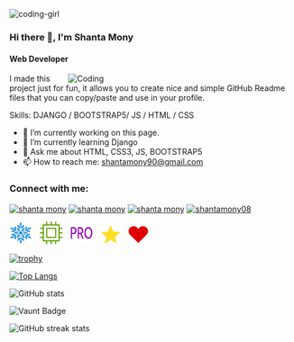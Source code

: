 ![coding-girl](https://github.com/user-attachments/assets/2c04d985-afeb-412f-82a2-cd5e5ad68b14)
### Hi there 👋, I'm Shanta Mony
#### Web Developer 
<img align = "right" alt= "Coding" width="400" src="https://pbs.twimg.com/media/GUeiaSOa8AUM1eo?format=jpg&name=4096x4096">

I made this project just for fun, it allows you to create nice and simple GitHub Readme files that you can copy/paste and use in your profile.

Skills: DJANGO / BOOTSTRAP5/ JS / HTML / CSS

- 🔭 I’m currently working on this page. 
- 🌱 I’m currently learning Django 
- 💬 Ask me about HTML, CSS3, JS, BOOTSTRAP5 
- 📫 How to reach me: shantamony90@gmail.com 


<h3 align="left">Connect with me:</h3>
<p align="left">
<a href="https://twitter.com/shanta mony" target="blank"><img align="center" src="https://raw.githubusercontent.com/rahuldkjain/github-profile-readme-generator/master/src/images/icons/Social/twitter.svg" alt="shanta mony" height="30" width="40" /></a>
<a href="https://linkedin.com/in/shanta mony" target="blank"><img align="center" src="https://raw.githubusercontent.com/rahuldkjain/github-profile-readme-generator/master/src/images/icons/Social/linked-in-alt.svg" alt="shanta mony" height="30" width="40" /></a>
<a href="https://fb.com/shanta mony" target="blank"><img align="center" src="https://raw.githubusercontent.com/rahuldkjain/github-profile-readme-generator/master/src/images/icons/Social/facebook.svg" alt="shanta mony" height="30" width="40" /></a>
<a href="https://instagram.com/shantamony08" target="blank"><img align="center" src="https://raw.githubusercontent.com/rahuldkjain/github-profile-readme-generator/master/src/images/icons/Social/instagram.svg" alt="shantamony08" height="30" width="40" /></a>
</p>
<a href='https://archiveprogram.github.com/'><img src='https://raw.githubusercontent.com/acervenky/animated-github-badges/master/assets/acbadge.gif' width='40' height='40'></a> <a href='https://docs.github.com/en/developers'><img src='https://raw.githubusercontent.com/acervenky/animated-github-badges/master/assets/devbadge.gif' width='40' height='40'></a> <a href='https://github.com/pricing'><img src='https://raw.githubusercontent.com/acervenky/animated-github-badges/master/assets/pro.gif' width='40' height='40'></a> <a href='https://stars.github.com/'><img src='https://raw.githubusercontent.com/acervenky/animated-github-badges/master/assets/starbadge.gif' width='35' height='35'></a> <a href='https://docs.github.com/en/github/supporting-the-open-source-community-with-github-sponsors'><img src='https://raw.githubusercontent.com/acervenky/animated-github-badges/master/assets/sponsorbadge.gif' width='35' height='35'></a> 

[![trophy](https://github-profile-trophy.vercel.app/?username=ShantaMony90)](https://github.com/ryo-ma/github-profile-trophy)

[![Top Langs](https://github-readme-stats.vercel.app/api/top-langs/?username=ShantaMony90)](https://github.com/anuraghazra/github-readme-stats)

![GitHub stats](https://github-readme-stats.vercel.app/api?username=ShantaMony90&show_icons=true&count_private=true)  

![Vaunt Badge](https://api.vaunt.dev/v1/github/entities/ShantaMony90/contributions?format=svg&private=true)    

![GitHub streak stats](https://streak-stats.demolab.com/?user=ShantaMony90)  

